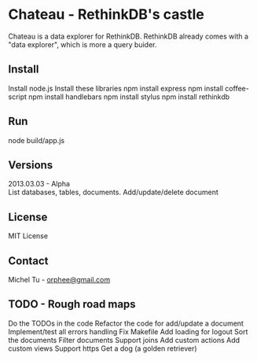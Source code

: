 Chateau - RethinkDB's castle
====

Chateau is a data explorer for RethinkDB. RethinkDB already comes with a "data explorer", which is more a query buider.


Install
----
Install node.js
Install these libraries
    npm install express
    npm install coffee-script
    npm install handlebars
    npm install stylus
    npm install rethinkdb


Run
----
node build/app.js


Versions
----
2013.03.03 - Alpha  
    List databases, tables, documents.
    Add/update/delete document


License
----
MIT License

Contact
----
Michel Tu - orphee@gmail.com



TODO - Rough road maps
----
Do the TODOs in the code
Refactor the code for add/update a document
Implement/test all errors handling
Fix Makefile
Add loading for logout
Sort the documents
Filter documents
Support joins
Add custom actions
Add custom views
Support https
Get a dog (a golden retriever)
